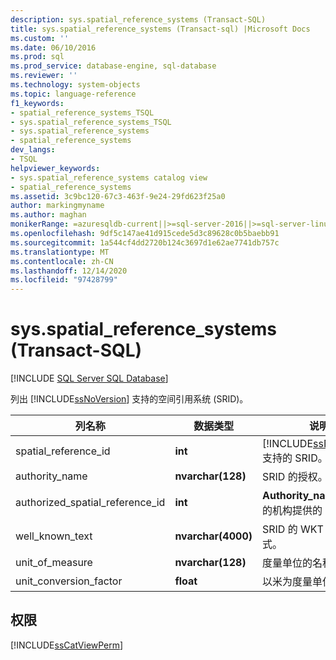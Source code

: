 ```yaml
---
description: sys.spatial_reference_systems (Transact-SQL)
title: sys.spatial_reference_systems (Transact-sql) |Microsoft Docs
ms.custom: ''
ms.date: 06/10/2016
ms.prod: sql
ms.prod_service: database-engine, sql-database
ms.reviewer: ''
ms.technology: system-objects
ms.topic: language-reference
f1_keywords:
- spatial_reference_systems_TSQL
- sys.spatial_reference_systems_TSQL
- sys.spatial_reference_systems
- spatial_reference_systems
dev_langs:
- TSQL
helpviewer_keywords:
- sys.spatial_reference_systems catalog view
- spatial_reference_systems
ms.assetid: 3c9bc120-67c3-463f-9e24-29fd623f25a0
author: markingmyname
ms.author: maghan
monikerRange: =azuresqldb-current||>=sql-server-2016||>=sql-server-linux-2017||=azuresqldb-mi-current
ms.openlocfilehash: 9df5c147ae41d915cede5d3c89628c0b5baebb91
ms.sourcegitcommit: 1a544cf4dd2720b124c3697d1e62ae7741db757c
ms.translationtype: MT
ms.contentlocale: zh-CN
ms.lasthandoff: 12/14/2020
ms.locfileid: "97428799"
---
```

# <a name="sysspatial_reference_systems-transact-sql"></a>sys.spatial_reference_systems (Transact-SQL)
[!INCLUDE [SQL Server SQL Database](../../includes/applies-to-version/sql-asdb.md)]

  列出 [!INCLUDE[ssNoVersion](../../includes/ssnoversion-md.md)] 支持的空间引用系统 (SRID)。  

  
|列名称|数据类型|说明|  
|-----------------|---------------|-----------------|  
|spatial_reference_id|**int**|[!INCLUDE[ssNoVersion](../../includes/ssnoversion-md.md)] 支持的 SRID。|  
|authority_name|**nvarchar(128)**|SRID 的授权。|  
|authorized_spatial_reference_id|**int**|**Authority_name** 中名为的机构提供的 SRID。|  
|well_known_text|**nvarchar(4000)**|SRID 的 WKT 表示形式。|  
|unit_of_measure|**nvarchar(128)**|度量单位的名称。|  
|unit_conversion_factor|**float**|以米为度量单位的长度。|  
  
## <a name="permissions"></a>权限  
 [!INCLUDE[ssCatViewPerm](../../includes/sscatviewperm-md.md)]  
  
  
